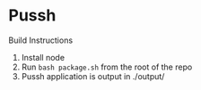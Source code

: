 Pussh
=====
	
Build Instructions
	
1. Install node
2. Run ```bash package.sh``` from the root of the repo
3. Pussh application is output in ./output/